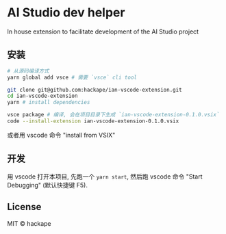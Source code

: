 # AI Studio dev helper

In house extension to facilitate development of the AI Studio project

## 安装

```bash
# 从源码编译方式
yarn global add vsce # 需要 `vsce` cli tool

git clone git@github.com:hackape/ian-vscode-extension.git
cd ian-vscode-extension
yarn # install dependencies

vsce package # 编译, 会在项目目录下生成 `ian-vscode-extension-0.1.0.vsix`
code --install-extension ian-vscode-extension-0.1.0.vsix 
```

或者用 vscode 命令 "install from VSIX"


## 开发

用 vscode 打开本项目, 先跑一个 `yarn start`, 然后跑 vscode 命令 "Start Debugging" (默认快捷键 F5).


## License

MIT © hackape
